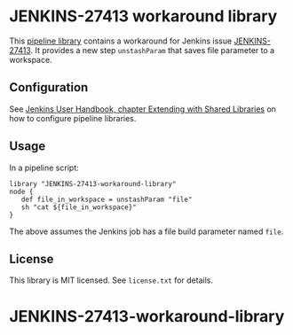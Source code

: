 # JENKINS-27413 workaround library

This [pipeline library][2] contains a workaround for Jenkins issue [ JENKINS-27413][1]. It provides a new step `unstashParam` that saves file parameter to a workspace.

## Configuration

See [Jenkins User Handbook, chapter Extending with Shared Libraries][2] on how to configure pipeline libraries.

## Usage

In a pipeline script:

    library "JENKINS-27413-workaround-library"
    node {
       def file_in_workspace = unstashParam "file"
       sh "cat ${file_in_workspace}"
    }

The above assumes the Jenkins job has a file build parameter named `file`.

## License

This library is MIT licensed. See `license.txt` for details.

[1]: https://issues.jenkins-ci.org/browse/JENKINS-27413
[2]: https://jenkins.io/doc/book/pipeline/shared-libraries/
# JENKINS-27413-workaround-library
